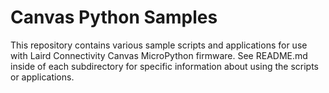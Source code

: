# Canvas Python Samples

This repository contains various sample scripts and applications for use with
Laird Connectivity Canvas MicroPython firmware. See README.md inside of each
subdirectory for specific information about using the scripts or applications.
